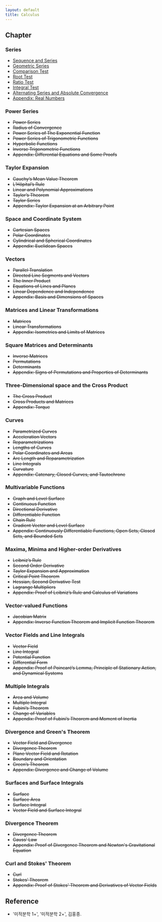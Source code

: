 ```yaml
---
layout: default
title: Calculus
---
```


## Chapter

### Series

- [Sequence and Series](1/1.md)
- [Geometric Series](1/2.md)
- [Comparison Test](1/3.md)
- [Root Test](1/4.md)
- [Ratio Test](1/5.md)
- [Integral Test](1/6.md)
- [Alternating Series and Absolute Convergence](1/7.md)
- [Appendix: Real Numbers](1/8.md)

### Power Series

- ~~Power Series~~
- ~~Radius of Convergence~~
- ~~Power Series of The Exponential Function~~
- ~~Power Series of Trigonometric Functions~~
- ~~Hyperbolic Functions~~
- ~~Inverse Trigonometric Functions~~
- ~~Appendix: Differential Equations and Some Proofs~~

### Taylor Expansion

- ~~Cauchy’s Mean Value Theorem~~
- ~~L’Hôpital’s Rule~~
- ~~Linear and Polynomial Approximations~~
- ~~Taylor’s Theorem~~
- ~~Taylor Series~~
- ~~Appendix: Taylor Expansion at an Arbitrary Point~~

### Space and Coordinate System

- ~~Cartesian Spaces~~
- ~~Polar Coordinates~~
- ~~Cylindrical and Spherical Coordinates~~
- ~~Appendix: Euclidean Spaces~~

### Vectors

- ~~Parallel Translation~~
- ~~Directed Line Segments and Vectors~~
- ~~The Inner Product~~
- ~~Equations of Lines and Planes~~
- ~~Linear Dependence and Independence~~
- ~~Appendix: Basis and Dimensions of Spaces~~

### Matrices and Linear Transformations

- ~~Matrices~~
- ~~Linear Transformations~~
- ~~Appendix: Isometries and Limits of Matrices~~

### Square Matrices and Determinants

- ~~Inverse Matrices~~
- ~~Permutations~~
- ~~Determinants~~
- ~~Appendix: Signs of Permutations and Properties of Determinants~~

### Three-Dimensional space and the Cross Product

- ~~The Cross Product~~
- ~~Cross Products and Matrices~~
- ~~Appendix: Torque~~

### Curves

- ~~Parametrized Curves~~
- ~~Acceleration Vectors~~
- ~~Reparametrizations~~
- ~~Lengths of Curves~~
- ~~Polar Coordinates and Areas~~
- ~~Arc Length and Reparametrization~~
- ~~Line Integrals~~
- ~~Curvature~~
- ~~Appendix: Catenary, Closed Curves, and Tautochrone~~

### Multivariable Functions

- ~~Graph and Level Surface~~
- ~~Continuous Function~~
- ~~Directional Derivative~~
- ~~Differentiable Function~~
- ~~Chain Rule~~
- ~~Gradient Vector and Level Surface~~
- ~~Appendix: Continuously Differentiable Functions, Open Sets, Closed Sets, and Bounded Sets~~

### Maxima, Minima and Higher-order Derivatives

- ~~Leibniz’s Rule~~
- ~~Second Order Derivative~~
- ~~Taylor Expansion and Approximation~~
- ~~Critical Point Theorem~~
- ~~Hessian, Second Derivative Test~~
- ~~Lagrange Multipliers~~
- ~~Appendix: Proof of Leibniz’s Rule and Calculus of Variations~~

### Vector-valued Functions

- ~~Jacobian Matrix~~
- ~~Appendix: Inverse Function Theorem and Implicit Function Theorem~~

### Vector Fields and Line Integrals

- ~~Vector Field~~
- ~~Line Integral~~
- ~~Potential Function~~
- ~~Differential Form~~
- ~~Appendix: Proof of Poincaré’s Lemma, Principle of Stationary Action, and Dynamical Systems~~

### Multiple Integrals

- ~~Area and Volume~~
- ~~Multiple Integral~~
- ~~Fubini’s Theorem~~
- ~~Change of Variables~~
- ~~Appendix: Proof of Fubini’s Theorem and Moment of Inertia~~

### Divergence and Green's Theorem

- ~~Vector Field and Divergence~~
- ~~Divergence Theorem~~
- ~~Plane Vector Field and Rotation~~
- ~~Boundary and Orientation~~
- ~~Green’s Theorem~~
- ~~Appendix: Divergence and Change of Volume~~

### Surfaces and Surface Integrals

- ~~Surface~~
- ~~Surface Area~~
- ~~Surface Integral~~
- ~~Vector Field and Surface Integral~~

### Divergence Theorem

- ~~Divergence Theorem~~
- ~~Gauss’ Law~~
- ~~Appendix: Proof of Divergence Theorem and Newton's Gravitational Equation~~

### Curl and Stokes' Theorem

- ~~Curl~~
- ~~Stokes’ Theorem~~
- ~~Appendix: Proof of Stokes' Theorem and Derivatives of Vector Fields~~

<!--
- [Geometric Series](1/2.md)
- [Comparison Test](1/3.md)
- [Root Test](1/4.md)
- [Ratio Test](1/5.md)
- [Integral Test](1/6.md)
- [Alternating Series and Absolute Convergence](1/7.md)
- [Real Numbers](1/8.md)

### Power Series

- [Power Series](2/1.md)
- [Radius of Convergence](2/2.md)
- [Power Series of The Exponential Function](2/3.md)
- [Power Series of Trigonometric Functions](2/4.md)
- [Hyperbolic Functions](2/5.md)
- [Inverse Trigonometric Functions](2/6.md)
- [Differential Equations and Some Proofs](2/7.md)

### Taylor Expansion

- [Cauchy’s Mean Value Theorem](3/1.md)
- [L’Hôpital’s Rule](3/2.md)
- [Linear and Polynomial Approximations](3/3.md)
- [Taylor’s Theorem](3/4.md)
- [Taylor Series](3/5.md)
- [Taylor Expansion at an Arbitrary Point](3/6.md)

### Space and Coordinate System

- [Cartesian Spaces](4/1.md)
- [Polar Coordinates](4/2.md)
- [Cylindrical and Spherical Coordinates](4/3.md)
- [Euclidean Spaces](4/4.md)

### Vectors

- [Parallel Translation](5/1.md)
- [Directed Line Segments and Vectors](5/2.md)
- [The Inner Product](5/3.md)
- [Equations of Lines and Planes](5/4.md)
- [Linear Dependence and Independence](5/5.md)
- [Basis and Dimensions of Spaces](5/6.md)

### Matrices and Linear Transformations

- [Matrices](6/1.md)
- [Linear Transformations](6/2.md)
- [Isometries and Limits of Matrices](6/3.md)

### Square Matrices and Determinants

- [Inverse Matrices](7/1.md)
- [Permutations](7/2.md)
- [Determinants](7/3.md)
- [Signs of Permutations and Properties of Determinants](7/4.md)

### Three-Dimensional space and the Cross Product

- [The Cross Product](8/1.md)
- [Cross Products and Matrices](8/2.md)
- [Torque](8/3.md)

### Curves

- [Parametrized Curves](9/1.md)
- [Acceleration Vectors](9/2.md)
- [Reparametrizations](9/3.md)
- [Lengths of Curves](9/4.md)
- [Polar Coordinates and Areas](9/5.md)
- [Arc Length and Reparametrization](9/6.md)
- [Line Integrals](9/7.md)
- [Curvature](9/8.md)
- [Catenary, Closed Curves, and Tautochrone](9/9.md)

### Multivariable Functions

- [Graph and Level Surface](10/1.md)
- [Continuous Function](10/2.md)
- [Directional Derivative](10/3.md)
- [Differentiable Function](10/4.md)
- [Chain Rule](10/5.md)
- [Gradient Vector and Level Surface](10/6.md)
- [Continuously Differentiable Functions, Open Sets, Closed Sets, and Bounded Sets](10/7.md)

### Maxima, Minima and Higher-order Derivatives

- [Leibniz’s Rule](11/1.md)
- [Second Order Derivative](11/2.md)
- [Taylor Expansion and Approximation](11/3.md)
- [Critical Point Theorem](11/4.md)
- [Hessian, Second Derivative Test](11/5.md)
- [Lagrange Multipliers](11/6.md)
- [Proof of Leibniz’s Rule and Calculus of Variations](11/7.md)

### Vector-valued Functions

- [Jacobian Matrix](12/1.md)
- [Inverse Function Theorem and Implicit Function Theorem](12/2.md)

### Vector Fields and Line Integrals

- [Vector Field](13/1.md)
- [Line Integral](13/2.md)
- [Potential Function](13/3.md)
- [Differential Form](13/4.md)
- [Proof of Poincaré’s Lemma, Principle of Stationary Action, and Dynamical Systems](13/5.md)

### Multiple Integrals

- [Area and Volume](14/1.md)
- [Multiple Integral](14/2.md)
- [Fubini’s Theorem](14/3.md)
- [Change of Variables](14/4.md)
- [Proof of Fubini’s Theorem and Moment of Inertia](14/5.md)

### Divergence and Green's Theorem

- [Vector Field and Divergence](15/1.md)
- [Divergence Theorem](15/2.md)
- [Plane Vector Field and Rotation](15/3.md)
- [Boundary and Orientation](15/4.md)
- [Green’s Theorem](15/5.md)
- [Divergence and Change of Volume](15/6.md)

### Surfaces and Surface Integrals

- [Surface](16/1.md)
- [Surface Area](16/2.md)
- [Surface Integral](16/3.md)
- [Vector Field and Surface Integral](16/4.md)

### Divergence Theorem

- [Divergence Theorem](17/1.md)
- [Gauss’ Law](17/2.md)
- [Proof of Divergence Theorem and Newton's Gravitational Equation](17/3.md)

### Curl and Stokes' Theorem

- [Curl](18/1.md)
- [Stokes’ Theorem](18/2.md)
- [Proof of Stokes' Theorem and Derivatives of Vector Fields](18/3.md)
-->

## Reference

- '미적분학 1+', '미적분학 2+', 김홍종.
